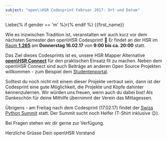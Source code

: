 ```yaml
---
subject: "open\\HSR Codesprint Februar 2017: Ort und Datum"
---
```


Liebe{% if gender == 'm' %}r{% endif %} {{first_name}}

Wie es inzwischen Tradition ist, veranstalten wir auch kurz vor dem nächsten Semester den open\HSR Codesprint! 🎉
Er findet an der HSR im [Raum **1.265**](https://www.openstreetmap.org/node/411729151) am **Donnerstag 16.02.17** von **9:00 bis ca. 20:00** statt.

Das Ziel dieses Codesprints ist es, unsere HSR Mapper Alternative [**open\HSR Connect**](https://github.com/openhsr/connect/) für den praktischen Einsatz fit zu machen. Neben dem open\HSR Connect sind auch Beiträge an anderen Open Source Projekten willkommen - zum Beispiel dem [Studentenportal](https://github.com/studentenportal/web).

Solltest du noch nicht mit einem dieser Projekte vertraut sein, dann ist der Codesprint eine gute Möglichkeit, die Projekte und Köpfe dahinter kennenzulernen. Wir würden uns freuen, wenn auch du dabei bist!
Als Dankeschön für deine Mithilfe übernimmt der Verein das Mittagessen.

Übrigens - am Freitag nach dem Codesprint (17.02.17) findet der [Swiss Python Summit](https://www.python-summit.ch/) statt. Der Summit sucht noch Helfer (T-Shirt inklusive 😉).

Bei Fragen stehen wir dir gerne zur Verfügung.

Herzliche Grüsse
Dein open\HSR Vorstand
